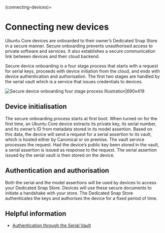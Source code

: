 (connecting-devices)=
# Connecting new devices

<!-- 
Status: Document is unfocused and does not fit into a Diataxis quadrant
Rewrite: Rework into explanation
 -->

Ubuntu Core devices are onboarded to their owner’s Dedicated Snap Store in a secure manner. Secure onboarding prevents unauthorised access to private software and services. It also establishes a secure communication link between devices and their cloud backend.

Secure device onboarding is a four stage process that starts with a request for serial keys, proceeds with device initiation from the cloud, and ends with device authentication and authorisation. The first two stages are handled by the serial vault which is a service that issues credentials to devices.

![Secure device onboarding four stage process Illustration|690x419](https://assets.ubuntu.com/v1/29944474-19c88fc1e15e2058793f9d8be18ba042603eb2c7_2_690x419.png)

## Device initialisation

The secure onboarding process starts at first boot. When turned on for the first time, an Ubuntu Core device extracts its private key, its serial number, and its owner’s ID from metadata stored in its model assertion. Based on this data, the device will send a request for a serial assertion to its vault, which is hosted either by Canonical or on premise. The vault service processes the request. Had the device’s public key been stored in the vault, a serial assertion is issued as response to the request. The serial assertion issued by the serial vault is then stored on the device.

## Authentication and authorisation

Both the serial and the model assertions will be used by devices to access your Dedicated Snap Store. Devices will use these secure documents to initiate a handshake with your store. The Dedicated Snap Store authenticates the keys and authorises the device for a fixed period of time.

## Helpful information

* [Authentication through the Serial Vault](https://ubuntu.com/core/docs/dedicated-snap-stores#heading--device-authentication)
